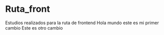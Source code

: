 # Ruta_front
Estudios realizados para la ruta de frontend
Hola mundo este es mi primer cambio
Este es otro cambio
